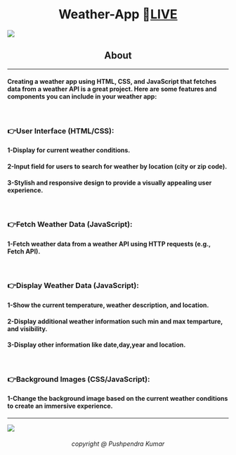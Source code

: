 <h1 align="center">Weather-App 🔴<a href="https://pushpendra1723.github.io/Weather-App/">LIVE</a></h1>
<img src="https://github.com/Pushpendra1723/Weather-App/assets/94159743/0aa30e1f-65b4-43b2-a799-a69fe39cc2dc">
<h2 align="center">About</h2>
<hr>

<p align="left">
<h4>Creating a weather app using HTML, CSS, and JavaScript that fetches data from a weather API is a great project. Here are some features and components you can include in your weather app:</h4>
<br>
<h3><strong>👉User Interface (HTML/CSS):</strong></h3>

<h4>1-Display for current weather conditions.</h4>
<h4>2-Input field for users to search for weather by location (city or zip code).</h4>
<h4>3-Stylish and responsive design to provide a visually appealing user experience.</h4>
<br>
<h3><strong>👉Fetch Weather Data (JavaScript):</strong></h3>

<h4>1-Fetch weather data from a weather API using HTTP requests (e.g., Fetch API).</h4>
<br>
<h3><strong>👉Display Weather Data (JavaScript):</strong></h3>

<h4>1-Show the current temperature, weather description, and location.</h4>
<h4>2-Display additional weather information such min and max temparture, and visibility.</h4>
<h4>3-Display other information like date,day,year and location.</h4>
<br>
<h3><strong>👉Background Images (CSS/JavaScript):</strong></h3>
<h4>1-Change the background image based on the current weather conditions to create an immersive experience.</h4>
<hr>
</p>
<img src="https://github.com/Pushpendra1723/Weather-App/assets/94159743/f5a968b2-deaf-49fc-9a70-39f9db56daae">
<h6 align="center">copyright @ Pushpendra Kumar</h6>
